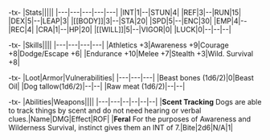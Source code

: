 -tx-
|Stats|||||
|---|---|---|---|---|
|INT|1|--|STUN|4|
|REF|3|--|RUN|15|
|DEX|5|--|LEAP|3|
|[[BODY]]|3|--|STA|20|
|SPD|5|--|ENC|30|
|EMP|4|--|REC|4|
|CRA|1|--|HP|20|
|[[WILL]]|5|--|VIGOR|0|
|LUCK|0|--|--|--|

-tx-
|Skills||||
|---|---|---|---|
|Athletics +3|Awareness +9|Courage +8|Dodge/Escape +6|
|Endurance +10|Melee +7|Stealth +3|Wild. Survival +8|

-tx-
|Loot|Armor|Vulnerabilities|
|---|---|---|
|Beast bones (1d6/2)|0|Beast Oil|
|Dog tallow(1d6/2)|--|--|
|Raw meat (1d6/2)|--|--|

-tx-
|Abilities|Weapons||||
|---|---|--|--|--|--|
|**Scent Tracking** Dogs are able to track things by scent and do not need hearing or verbal clues.|Name|DMG|Effect|ROF|
|**Feral** For the purposes of Awareness and Wilderness Survival, instinct gives them an INT of 7.|Bite|2d6|N/A|1|
